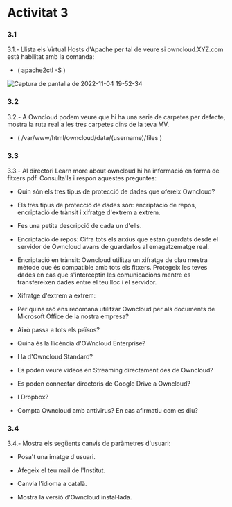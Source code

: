 # Activitat 3


### 3.1
3.1.- Llista els Virtual Hosts d'Apache per tal de veure si owncloud.XYZ.com està habilitat amb la comanda:

- ( apache2ctl -S )

![Captura de pantalla de 2022-11-04 19-52-34](https://user-images.githubusercontent.com/114423044/200289129-5b82109e-e83f-489f-980d-ee2a2d9d11fa.png)


### 3.2
3.2.- A Owncloud podem veure que hi ha una serie de carpetes per defecte, mostra la ruta real a les tres carpetes dins de la teva MV.

- ( /var/www/html/owncloud/data/(username)/files )

### 3.3
3.3.- Al directori Learn more about owncloud hi ha informació en forma de fitxers pdf. Consulta'ls i respon aquestes preguntes:

- Quin són els tres tipus de protecció de dades que ofereix Owncloud?

- Els tres tipus de protecció de dades són: encriptació de repos, encriptació de trànsit i xifratge d'extrem a extrem.

- Fes una petita descripció de cada un d'ells.

- Encriptació de repos: Cifra tots els arxius que estan guardats desde el servidor de Owncloud avans de guardarlos al emagatzematge real.
-  Encriptació en trànsit: Owncloud utilitza un xifratge de clau mestra mètode que és compatible amb tots els fitxers. Protegeix les teves dades en cas que s'interceptin les comunicacions mentre es transfereixen dades entre el teu lloc i el servidor.
-  Xifratge d'extrem a extrem: 

- Per quina raó ens recomana utilitzar Owncloud per als documents de Microsoft Office de la nostra empresa?


- Això passa a tots els països?

- Quina és la llicència d'OWncloud Enterprise?


- I la d'Owncloud Standard?


- Es poden veure videos en Streaming directament des de Owncloud?


- Es poden connectar directoris de Google Drive a Owncloud?


- I Dropbox?


- Compta Owncloud amb antivirus? En cas afirmatiu com es diu?


### 3.4

3.4.- Mostra els següents canvis de paràmetres d'usuari:

- Posa't una imatge d'usuari.


- Afegeix el teu mail de l'Institut.


- Canvia l'idioma a català.


- Mostra la versió d'Owncloud instal·lada.
